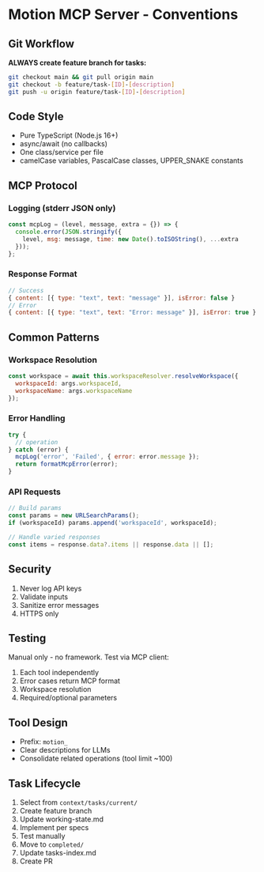 # Motion MCP Server - Conventions

## Git Workflow
**ALWAYS create feature branch for tasks:**
```bash
git checkout main && git pull origin main
git checkout -b feature/task-[ID]-[description]
git push -u origin feature/task-[ID]-[description]
```

## Code Style
- Pure TypeScript (Node.js 16+)
- async/await (no callbacks)
- One class/service per file
- camelCase variables, PascalCase classes, UPPER_SNAKE constants

## MCP Protocol

### Logging (stderr JSON only)
```javascript
const mcpLog = (level, message, extra = {}) => {
  console.error(JSON.stringify({
    level, msg: message, time: new Date().toISOString(), ...extra
  }));
};
```

### Response Format
```javascript
// Success
{ content: [{ type: "text", text: "message" }], isError: false }
// Error
{ content: [{ type: "text", text: "Error: message" }], isError: true }
```

## Common Patterns

### Workspace Resolution
```javascript
const workspace = await this.workspaceResolver.resolveWorkspace({
  workspaceId: args.workspaceId,
  workspaceName: args.workspaceName
});
```

### Error Handling
```javascript
try {
  // operation
} catch (error) {
  mcpLog('error', 'Failed', { error: error.message });
  return formatMcpError(error);
}
```

### API Requests
```javascript
// Build params
const params = new URLSearchParams();
if (workspaceId) params.append('workspaceId', workspaceId);

// Handle varied responses
const items = response.data?.items || response.data || [];
```

## Security
1. Never log API keys
2. Validate inputs
3. Sanitize error messages
4. HTTPS only

## Testing
Manual only - no framework. Test via MCP client:
1. Each tool independently
2. Error cases return MCP format
3. Workspace resolution
4. Required/optional parameters

## Tool Design
- Prefix: `motion_`
- Clear descriptions for LLMs
- Consolidate related operations (tool limit ~100)

## Task Lifecycle
1. Select from `context/tasks/current/`
2. Create feature branch
3. Update working-state.md
4. Implement per specs
5. Test manually
6. Move to `completed/`
7. Update tasks-index.md
8. Create PR